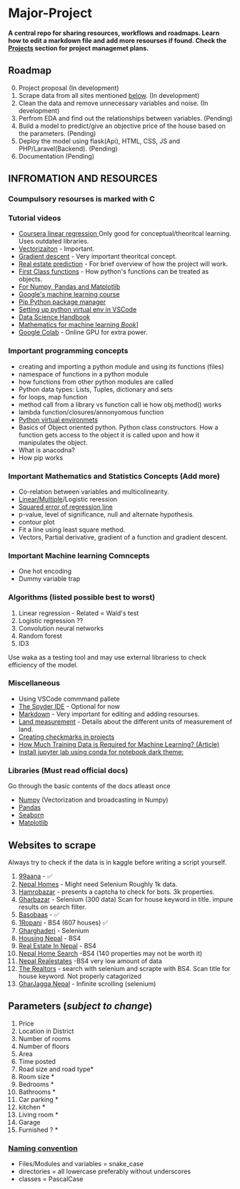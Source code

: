 # Major-Project
**A central repo for sharing resources, workflows and roadmaps. Learn how to edit a markdown file and add more resourses if found.  Check the [Projects](https://github.com/Sanoj32/Major-Project/projects) section for project managemet plans.**

## Roadmap
0) Project proposal (In development)
1) Scrape data from all sites mentioned [below](#websites-to-scrape). (In development)
2) Clean the data and remove unnecessary variables and noise. (In development)
3) Perfrom EDA and find out the relationships between variables. (Pending)
4) Build a model to predict/give an objective price of the house based on the parameters. (Pending)
5) Deploy the model using flask(Api), HTML, CSS, JS and PHP/Laravel(Backend). (Pending)
6) Documentation (Pending)

## INFROMATION AND RESOURCES
### Coumpulsory resourses is marked with C
### Tutorial videos
* [Coursera linear regression ](https://www.coursera.org/lecture/ml-regression/using-the-fitted-line-RjYbf) Only good for conceptual/theoritcal learning. Uses outdated libraries.
* [Vectorizaiton](https://youtu.be/BR3Qx9AVHZE) - Important.
* [Gradient descent](https://youtu.be/sDv4f4s2SB8) - Very important theoritcal concept.
* [Real estate prediction](https://www.youtube.com/watch?v=rdfbcdP75KI&list=PLeo1K3hjS3uu7clOTtwsp94PcHbzqpAdg) - For brief overview of how the project will work.
* [First Class functions](https://www.youtube.com/watch?v=kr0mpwqttM0&t=334s) - How python's functions can be treated as objects.
* [For Numpy, Pandas and Matplotlib](https://www.codingninjas.com/courses/online-data-science-course)
* [Google's machine learning course](https://developers.google.com/machine-learning/crash-course/ml-intro)
* [Pip Python package manager](https://youtu.be/U2ZN104hIcc)
* [Setting up python virtual env in VSCode](https://youtu.be/Wuuiga0wKdQ)
* [Data Science Handbook](https://tanthiamhuat.files.wordpress.com/2018/04/pythondatasciencehandbook.pdf)
* [Mathematics for machine learning *Book*](https://mml-book.github.io/book/mml-book.pdf)]
* [Google Colab](https://www.youtube.com/watch?v=inN8seMm7UI&ab_channel=TensorFlow) - Online GPU for extra power.



### Important programming concepts
* creating and importing a python module and using its functions (files)
* namespace of functions in a python module
* how functions from other python modules are called
* Python data types: Lists, Tuples, dictionary and sets
* for loops, map function
* method call from a library vs function call ie how obj.method() works
* lambda function/closures/annonyomous function
* [Python virtual environmets](https://docs.python.org/3/library/venv.html)
* Basics of Object oriented python. Python class constructors. How a function gets access to the object it is called upon and how it manipulates the object.
* What is anacodna?
* How pip works

### Important Mathematics and Statistics Concepts (Add more)
* Co-relation between variables and multicolinearity.
* [Linear/Multiple](https://youtu.be/yIYKR4sgzI8)/Logistic reression
* [Squared error of regression line](https://www.khanacademy.org/math/statistics-probability/describing-relationships-quantitative-data/more-on-regression/v/squared-error-of-regression-line)
* p-value, level of significance, null and alternate hypothesis.
* contour plot
* Fit a line using least square method.
* Vectors, Partial derivative, gradient of a function and gradient descent.


### Important Machine learning Comncepts
*  One hot encoding
*  Dummy variable trap
### Algorithms (listed possible best to worst)
1. Linear regression - Related = Wald's test
2. Logistic regression ??
3. Convolution neural networks
4. Random forest
5. ID3

Use waka as a testing tool and may use external librariess to check efficiency of the model.

### Miscellaneous
* Using VSCode commmand pallete
* [The Spyder IDE](https://www.spyder-ide.org/) - Optional for now
* [Markdown](https://guides.github.com/features/mastering-markdown/) - Very important for editing and adding resourses.
* [Land measurement](https://en.wikipedia.org/wiki/Nepalese_customary_units_of_measurement) - Details about the different units of measurement of land.
* [Creating checkmarks in projects](https://docs.github.com/en/issues/king-your-work-with-issues/creating-issues/about-task-lists)
* [How Much Training Data is Required for Machine Learning? (Article)](https://machinelearningmastery.com/much-training-data-required-machine-**learning**/)
* [Install jupyter lab using conda for notebook dark theme:](https://jupyter.org/install.html)

### Libraries (Must read official docs)
Go through the basic contents of the docs atleast once
* [Numpy](https://numpy.org/doc/stable/) (Vectorization and broadcasting in Numpy)
* [Pandas](https://pandas.pydata.org/docs/)
* [Seaborn](https://seaborn.pydata.org/introduction.htmlZ)
* [Matplotlib](https://matplotlib.org/stable/contents.html)

## Websites to scrape
Always try to check if the data is in kaggle before writing a script yourself.

1.  [99aana](https://99aana.com/) - ✅
2.  [Nepal Homes](https://www.nepalhomes.com/list/&sort=1&page=1&agency_id=&is_project=&find_district_id=&find_area_id=&find_property_category=5d660cb27682d03f547a6c4a&find_property_type=5d70b3df4139ae34c8fbab94) - Might need Selenium Roughly 1k data.
3.  [Hamrobazar](https://hamrobazar.com) - presents a captcha to check for bots. 3k properties.
4.  [Gharbazar](https://www.gharbazar.com/) - Selenium  (300 data) Scan for house keyword in title. impure results on search filter.
5.  [Basobaas](https://basobaas.com/) - ✅
6.  [1Ropani](http://www.1ropani.com/) - BS4 (607 houses) ✅
7.  [Gharghaderi](https://www.gharghaderi.com/) - Selenium
8.  [Housing Nepal](https://housingnepal.com) - BS4
9.  [Real Estate In Nepal](https://www.realestateinnepal.com/) - BS4
10. [Nepal Home Search](https://nepalhomesearch.com/) -BS4 (140 properties may not be worth it)
11. [Nepal Realestates](https://nepalrealestates.com/) -BS4 very low amount of data
12. [The Realtors](https://therealtors.com.np/property/view-all-buy) - search with selenium and scrapte with BS4. Scan title for house keyword. Not properly catagorized
13. [GharJagga Nepal](https://www.gharjagganepal.com/) - Infinite scrolling (selenium)

## Parameters (*subject to change*)
1. Price
2. Location in District
3. Number of rooms
4. Number of floors
5. Area
6. Time posted
7. Road size and road type*
8. Room size *
9. Bedrooms *
10. Bathrooms *
11. Car parking *
12. kitchen *
13. Living room *
14. Garage
15. Furnished ? *

### [Naming convention](https://softwareengineering.stackexchange.com/questions/308972/python-file-naming-convention)
* Files/Modules and variables = snake_case
* directories = all lowercase preferably without underscores
* classes = PascalCase



